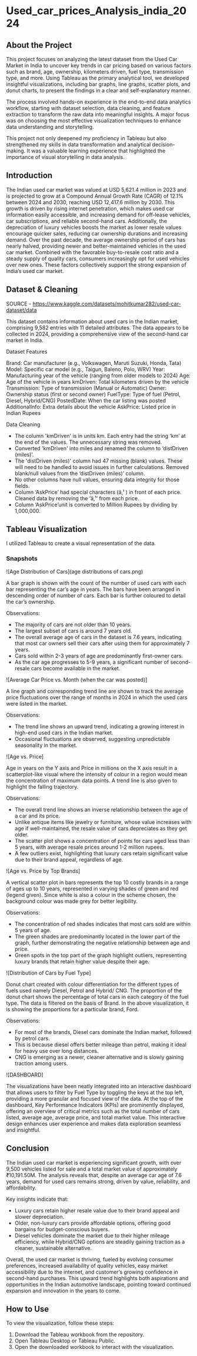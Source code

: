 # Used_car_prices_Analysis_india_2024


## About the Project

This project focuses on analyzing the latest dataset from the Used Car Market in India to uncover key trends in car pricing based on various factors such as brand, age, ownership, kilometers
driven, fuel type, transmission type, and more. Using Tableau as the primary analytical tool, we developed insightful visualizations, including bar graphs, line graphs, scatter plots, and donut
charts, to present the findings in a clear and self-explanatory manner.

The process involved hands-on experience in the end-to-end data analytics workflow, starting with dataset selection, data cleaning, and feature extraction to transform the raw data into
meaningful insights. A major focus was on choosing the most effective visualization techniques to enhance data understanding and storytelling.

This project not only deepened my proficiency in Tableau but also strengthened my skills in data transformation and analytical decision-making. It was a valuable learning experience that
highlighted the importance of visual storytelling in data analysis.

## Introduction

The Indian used car market was valued at USD 5,621.4 million in 2023 and is projected to grow at a Compound Annual Growth Rate (CAGR) of 12.1% between 2024 and 2030, reaching USD
12,417.6 million by 2030. This growth is driven by rising internet penetration, which makes used car information easily accessible, and increasing demand for off-lease vehicles, car subscriptions,
and reliable second-hand cars. Additionally, the depreciation of luxury vehicles boosts the market as lower resale values encourage quicker sales, reducing car ownership durations and
increasing demand. Over the past decade, the average ownership period of cars has nearly halved, providing newer and better-maintained vehicles in the used car market. Combined with
the favorable buy-to-resale cost ratio and a steady supply of quality cars, consumers increasingly opt for used vehicles over new ones. These factors collectively support the strong expansion of
India’s used car market.

## Dataset & Cleaning

SOURCE - https://www.kaggle.com/datasets/mohitkumar282/used-car-dataset/data

This dataset contains information about used cars in the Indian market, comprising 9,582 entries with 11 detailed attributes. The data appears to be collected in 2024, providing a comprehensive
view of the second-hand car market in India.

Dataset Features

Brand: Car manufacturer (e.g., Volkswagen, Maruti Suzuki, Honda, Tata)
Model: Specific car model (e.g., Taigun, Baleno, Polo, WRV)
Year: Manufacturing year of the vehicle (ranging from older models to 2024)
Age: Age of the vehicle in years
kmDriven: Total kilometers driven by the vehicle
Transmission: Type of transmission (Manual or Automatic)
Owner: Ownership status (first or second owner)
FuelType: Type of fuel (Petrol, Diesel, Hybrid/CNG)
PostedDate: When the car listing was posted
AdditionalInfo: Extra details about the vehicle
AskPrice: Listed price in Indian Rupees

Data Cleaning

* The column 'kmDriven' is in units km. Each entry had the string ‘km’ at the end of the
values. The unnecessary string was removed.
* Converted 'kmDriven' into miles and renamed the column to ‘distDriven (miles)’.
* The 'distDriven (miles)' column had 47 missing (blank) values. These will need to be
handled to avoid issues in further calculations. Removed blank/null values from the
‘distDriven (miles)’ column.
* No other columns have null values, ensuring data integrity for those fields.
* Column ‘AskPrice’ had special characters (â‚¹ ) in front of each price. Cleaned data by
removing the ‘â‚¹’ from each price.
* Column ‘AskPrice’unit is converted to Million Rupees by dividing by 1,000,000.

## Tableau Visualization

I utilized Tableau to create a visual representation of the data. 

### Snapshots

![Age Distribution of Cars](age distributions of cars.png)


A bar graph is shown with the count of the number of used cars with each bar representing the car’s age in years. The bars have been arranged in descending order of
number of cars. Each bar is further coloured to detail the car’s ownership.

Observations:
* The majority of cars are not older than 10 years.
* The largest subset of cars is around 7 years old.
* The overall average age of cars in the dataset is 7.6 years, indicating that most car owners sell their cars after using them for approximately 7 years.
* Cars sold within 2-3 years of age are predominantly first-owner cars.
* As the car age progresses to 5-9 years, a significant number of second-resale cars become available in the market.

![Average Car Price vs. Month (when the car was posted)]

A line graph and corresponding trend line are shown to track the average price fluctuations over the range of months in 2024 in which the used cars were listed in the market.

Observations:
* The trend line shows an upward trend, indicating a growing interest in high-end used cars in the Indian market.
* Occasional fluctuations are observed, suggesting unpredictable seasonality in the market.

![Age vs. Price]

Age in years on the Y axis and Price in millions on the X axis result in a scatterplot-like visual where the intensity of colour in a region would mean the concentration of
maximum data points. A trend line is also given to highlight the falling trajectory.

Observations:
* The overall trend line shows an inverse relationship between the age of a car and its price.
* Unlike antique items like jewelry or furniture, whose value increases with age if well-maintained, the resale value of cars depreciates as they get older.
* The scatter plot shows a concentration of points for cars aged less than 5 years, with average resale prices around 1-2 million rupees.
* A few outliers exist, highlighting that luxury cars retain significant value due to their brand appeal, regardless of age.

![Age vs. Price by Top Brands]

A vertical scatter plot in bars represents the top 10 costly brands in a range of ages up to 10 years, represented in varying shades of green and red (legend given). Since white is
also a colour in the scheme chosen, the background colour was made grey for better legibility.

Observations:
* The concentration of red shades indicates that most cars sold are within 5 years of age.
* The green shades are predominantly located in the lower part of the graph, further demonstrating the negative relationship between age and price.
* Green spots in the top part of the graph highlight outliers, representing luxury brands that retain higher value despite their age.

![Distribution of Cars by Fuel Type]

Donut chart created with colour differentiation for the different types of fuels used namely Diesel, Petrol and Hybrid/ CNG. The proportion of the donut chart shows the percentage 
of total cars in each category of the fuel type. The data is filtered on the basis of Brand. In the above visualization, it is showing the proportions for a particular brand, Ford.

Observations:
* For most of the brands, Diesel cars dominate the Indian market, followed by petrol cars.
* This is because diesel offers better mileage than petrol, making it ideal for heavy use over long distances.
* CNG is emerging as a newer, cleaner alternative and is slowly gaining traction among users.

![DASHBOARD]

The visualizations have been neatly integrated into an interactive dashboard that allows users to filter by Fuel Type by toggling the keys at the top left, providing a more granular
and focused view of the data. At the top of the dashboard, Key Performance Indicators (KPIs) are prominently displayed, offering an overview of critical metrics such as the
total number of cars listed, average age, average price, and total market value. This interactive design enhances user experience and makes data exploration seamless and insightful.

## Conclusion

The Indian used car market is experiencing significant growth, with over 9,500 vehicles listed for sale and a total market value of approximately ₹10,191.50M. The analysis reveals that, despite
an average car age of 7.6 years, demand for used cars remains strong, driven by value, reliability, and affordability.

Key insights indicate that:
* Luxury cars retain higher resale value due to their brand appeal and slower depreciation.
* Older, non-luxury cars provide affordable options, offering good bargains for budget-conscious buyers.
* Diesel vehicles dominate the market due to their higher mileage efficiency, while Hybrid/CNG options are steadily gaining traction as a cleaner, sustainable alternative.

Overall, the used car market is thriving, fueled by evolving consumer preferences, increased availability of quality vehicles, easy market accessibility due to the internet, and customer’s
growing confidence in second-hand purchases. This upward trend highlights both aspirations and opportunities in the Indian automotive landscape, pointing toward continued expansion and
innovation in the years to come.

## How to Use

To view the visualization, follow these steps:
1. Download the Tableau workbook from the repository.
2. Open Tableau Desktop or Tableau Public.
3. Open the downloaded workbook to interact with the visualization.
